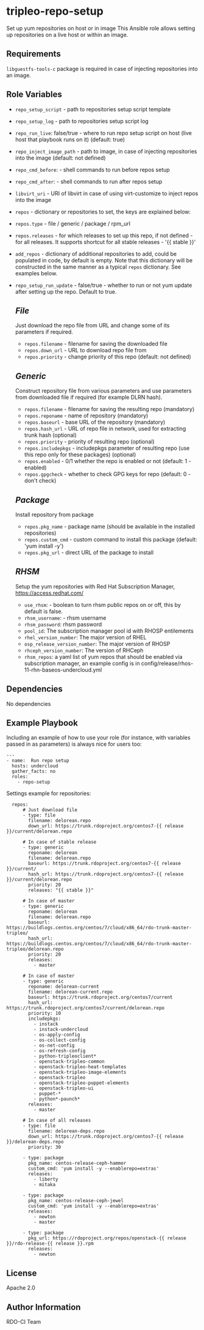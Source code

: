 tripleo-repo-setup
=========

Set up yum repositories on host or in image
This Ansible role allows setting up repositories on a live host or within an image.

Requirements
------------
`libguestfs-tools-c` package is required in case of injecting repositories into an image.

Role Variables
--------------

* `repo_setup_script` - path to repositories setup script template
* `repo_setup_log` - path to repositories setup script log
* `repo_run_live`: false/true - where to run repo setup script on host (live host that playbook
                                runs on it) (default: true)
* `repo_inject_image_path` - path to image, in case of injecting repositories into the image
                             (default: not defined)
* `repo_cmd_before`:  - shell commands to run before repos setup
* `repo_cmd_after`: - shell commands to run after repos setup
* `libvirt_uri` - URI of libvirt in case of using virt-customize to inject repos into the image
* `repos` - dictionary or repositories to set, the keys are explained below:
* `repos.type` - file / generic / package / rpm_url
* `repos.releases` - for which releases to set up this repo, if not defined - for all releases.
                     It supports shortcut for all stable releases - '{{ stable }}'
* `add_repos` - dictionary of additional repositories to add, could be populated in code, by
                default is empty. Note that this dictionary will be constructed in the same manner
                as a typical `repos` dictionary. See examples below.
* `repo_setup_run_update` - false/true - whether to run or not yum update after setting up the repo.
                            Default to true.


  *File*
  ------
  Just download the repo file from URL and change some of its parameters if required.
    * `repos.filename` - filename for saving the downloaded file
    * `repos.down_url` - URL to download repo file from
    * `repos.priority` - change priority of this repo (default: not defined)

  *Generic*
  ------
  Construct repository file from various parameters and use parameters from downloaded file
  if required (for example DLRN hash).
    * `repos.filename` - filename for saving the resulting repo (mandatory)
    * `repos.reponame` - name of repository (mandatory)
    * `repos.baseurl` - base URL of the repository (mandatory)
    * `repos.hash_url` - URL of repo file in network, used for extracting trunk hash (optional)
    * `repos.priority` - priority of resulting repo (optional)
    * `repos.includepkgs` - includepkgs parameter of resulting repo (use this repo only for these
                            packages) (optional)
    * `repos.enabled` - 0/1 whether the repo is enabled or not (default: 1 - enabled)
    * `repos.gpgcheck` - whether to check GPG keys for repo (default: 0 - don't check)

  *Package*
  ------
  Install repository from package
    * `repos.pkg_name` - package name (should be available in the installed repositories)
    * `repos.custom_cmd` - custom command to install this package (default: 'yum install -y')
    * `repos.pkg_url` - direct URL of the package to install

  *RHSM*
  -----
  Setup the yum repositories with Red Hat Subscription Manager, https://access.redhat.com/
    * `use_rhsm`: - boolean to turn rhsm public repos on or off, this by default is false.
    * `rhsm_username`: - rhsm username
    * `rhsm_password`: rhsm password
    * `pool_id`: The subscription manager pool id with RHOSP entilements
    * `rhel_version_number`: The major version of RHEL
    * `osp_release_version_number`: The major version of RHOSP
    * `rhceph_version_number`: The version of RHCeph
    * `rhsm_repos`: a yaml list of yum repos that should be enabled via subscription manager, an
                    example config is in config/release/rhos-11-rhn-baseos-undercloud.yml

Dependencies
------------

No dependencies

Example Playbook
----------------

Including an example of how to use your role (for instance, with variables passed in as
parameters) is always nice for users too:

    ---
    - name:  Run repo setup
      hosts: undercloud
      gather_facts: no
      roles:
        - repo-setup

Settings example for repositories:

      repos:
          # Just download file
          - type: file
            filename: delorean.repo
            down_url: https://trunk.rdoproject.org/centos7-{{ release }}/current/delorean.repo

          # In case of stable release
          - type: generic
            reponame: delorean
            filename: delorean.repo
            baseurl: https://trunk.rdoproject.org/centos7-{{ release }}/current/
            hash_url: https://trunk.rdoproject.org/centos7-{{ release }}/current/delorean.repo
            priority: 20
            releases: "{{ stable }}"

          # In case of master
          - type: generic
            reponame: delorean
            filename: delorean.repo
            baseurl: https://buildlogs.centos.org/centos/7/cloud/x86_64/rdo-trunk-master-tripleo/
            hash_url: https://buildlogs.centos.org/centos/7/cloud/x86_64/rdo-trunk-master-tripleo/delorean.repo
            priority: 20
            releases:
              - master

          # In case of master
          - type: generic
            reponame: delorean-current
            filename: delorean-current.repo
            baseurl: https://trunk.rdoproject.org/centos7/current
            hash_url: https://trunk.rdoproject.org/centos7/current/delorean.repo
            priority: 10
            includepkgs:
              - instack
              - instack-undercloud
              - os-apply-config
              - os-collect-config
              - os-net-config
              - os-refresh-config
              - python-tripleoclient*
              - openstack-tripleo-common
              - openstack-tripleo-heat-templates
              - openstack-tripleo-image-elements
              - openstack-tripleo
              - openstack-tripleo-puppet-elements
              - openstack-tripleo-ui
              - puppet-*
              - python*-paunch*
            releases:
              - master

          # In case of all releases
          - type: file
            filename: delorean-deps.repo
            down_url: https://trunk.rdoproject.org/centos7-{{ release }}/delorean-deps.repo
            priority: 30

          - type: package
            pkg_name: centos-release-ceph-hammer
            custom_cmd: 'yum install -y --enablerepo=extras'
            releases:
              - liberty
              - mitaka

          - type: package
            pkg_name: centos-release-ceph-jewel
            custom_cmd: 'yum install -y --enablerepo=extras'
            releases:
              - newton
              - master

          - type: package
            pkg_url: https://rdoproject.org/repos/openstack-{{ release }}/rdo-release-{{ release }}.rpm
            releases:
              - newton


License
-------

Apache 2.0

Author Information
------------------

RDO-CI Team
